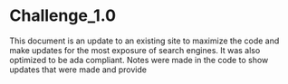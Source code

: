 # Challenge_1.0
This document is an update to an existing site to maximize the code and make updates for the most exposure of search engines.  It was also optimized to be ada compliant.
Notes were made in the code to show updates that were made and provide

